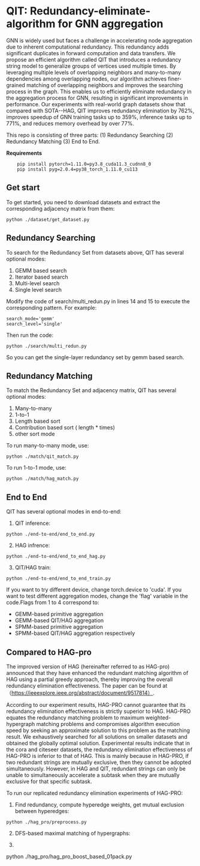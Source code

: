# QIT: Redundancy-eliminate-algorithm for GNN aggregation
GNN is widely used but faces a challenge in accelerating node aggregation due to inherent computational redundancy. 
This redundancy adds significant duplicates in forward computation and data transfers. 
We propose an efficient algorithm called QIT that introduces a redundancy string model to generalize groups of vertices used multiple times. 
By leveraging multiple levels of overlapping neighbors and many-to-many dependencies among overlapping nodes, our algorithm achieves finer-grained matching of overlapping neighbors and improves the searching process in the graph. 
This enables us to efficiently eliminate redundancy in the aggregation process for GNN, resulting in significant improvements in performance.
Our experiments with real-world graph datasets show that compared with SOTA--HAG, QIT improves redundancy elimination by 762%, improves speedup of GNN training tasks up to 359%, inference tasks up to 771%, and reduces memory overhead by over 77%.

This repo is consisting of three parts: (1) Redundancy Searching (2) Redundancy Matching (3) End to End.

**Requirements**


```
    pip install pytorch=1.11.0=py3.8_cuda11.3_cudnn8_0
    pip install pyg=2.0.4=py38_torch_1.11.0_cu113
```

## Get start
To get started, you need to download datasets and extract the corresponding adjacency matrix from them:
```
python ./dataset/get_dataset.py
```


## Redundancy Searching
To search for the Redundancy Set from datasets above, QIT has several optional modes:

1. GEMM based search
2. Iterator based search
3. Multi-level search
4. Single level search

Modify the code of search/multi_redun.py in lines 14 and 15 to execute the corresponding pattern. For example:
```
search_mode='gemm'
search_level='single'
```
Then run the code:
```
python ./search/multi_redun.py
```
So you can get the single-layer redundancy set by gemm based search.
## Redundancy Matching
To match the Redundancy Set and adjacency matrix, QIT has several optional modes:
1. Many-to-many
2. 1-to-1
3. Length based sort
4. Contribution based sort ( length * times)
5. other sort mode

To run many-to-many mode, use:
```
python ./match/qit_match.py
```
To run 1-to-1 mode, use:
```
python ./match/hag_match.py
```


## End to End
QIT has several optional modes in end-to-end:
1. QIT inference:
```
python ./end-to-end/end_to_end.py
```
2. HAG infrence:
```
python ./end-to-end/end_to_end_hag.py
```
3. QIT/HAG train:
```
python ./end-to-end/end_to_end_train.py
```

If you want to try different device, change torch.device to 'cuda'. If you want to test different aggregation modes, change the 'flag' variable in the code.Flags from 1 to 4 correspond to: 
- GEMM-based primitive aggregation 
- GEMM-based QIT/HAG aggregation 
- SPMM-based primitive aggregation 
- SPMM-based QIT/HAG aggregation respectively


## Compared to HAG-pro

The improved version of HAG (hereinafter referred to as HAG-pro) announced that they have enhanced the redundant matching algorithm of HAG using a partial greedy approach, thereby improving the overall redundancy elimination effectiveness. The paper can be found at （https://ieeexplore.ieee.org/abstract/document/9517814）.

According to our experiment results, HAG-PRO cannot guarantee that its redundancy elimination effectiveness is strictly superior to HAG. HAG-PRO equates the redundancy matching problem to maximum weighted-hypergraph matching problems and compromises algorithm execution speed by seeking an approximate solution to this problem as the matching result. We exhaustively searched for all solutions on smaller datasets and obtained the globally optimal solution. Experimental results indicate that in the cora and citeseer datasets, the redundancy elimination effectiveness of HAG-PRO is inferior to that of HAG. This is mainly because in HAG-PRO, if two redundant strings are mutually exclusive, then they cannot be adopted simultaneously. However, in HAG and QIT, redundant strings can only be unable to simultaneously accelerate a subtask when they are mutually exclusive for that specific subtask.

To run our replicated redundancy elimination experiments of HAG-PRO:

1. Find redundancy, compute hyperedge weights, get mutual exclusion between hyperedges:
```
python ./hag_pro/preprocess.py
```
2. DFS-based maximal matching of hypergraphs:
3. ```
python ./hag_pro/hag_pro_boost_based_01pack.py
```


